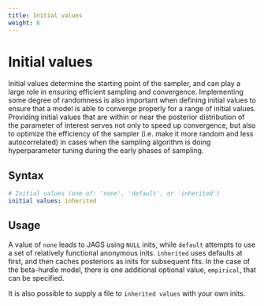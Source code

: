 ```yaml
---
title: Initial values
weight: 6
---
```


# Initial values
Initial values determine the starting point of the sampler, and can play a large role in ensuring efficient sampling and convergence. Implementing some degree of randomness is also important when defining initial values to ensure that a model is able to converge properly for a range of initial values. Providing initial values that are within or near the posterior distribution of the parameter of interest serves not only to speed up convergence, but also to optimize the efficiency of the sampler (i.e. make it more random and less autocorrelated) in cases when the sampling algorithm is doing hyperparameter tuning during the early phases of sampling.

## Syntax
```yml
# Initial values (one of: 'none', 'default', or 'inherited')
initial values: inherited
```

## Usage
A value of `none` leads to JAGS using `NULL` inits, while `default` attempts to use a set of relatively functional anonymous inits. `inherited` uses defaults at first, and then caches posteriors as inits for subsequent fits. In the case of the beta-hurdle model, there is one additional optional value, `empirical`, that can be specified. 

It is also possible to supply a file to `inherited values` with your own inits.
